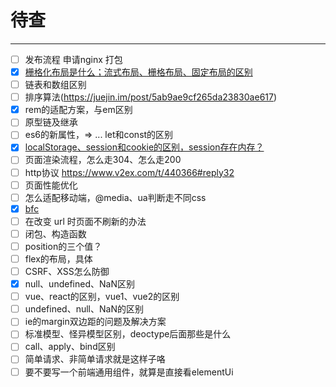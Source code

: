 # 待查

------------

- [ ] 发布流程 申请nginx 打包
- [x] [栅格化布局是什么；流式布局、栅格布局、固定布局的区别](./layout-grid-flow-fixed.md)
- [ ] 链表和数组区别
- [ ] 排序算法(https://juejin.im/post/5ab9ae9cf265da23830ae617)
- [x] rem的适配方案，与em区别
- [ ] 原型链及继承
- [ ] es6的新属性，=> ... let和const的区别
- [x] [localStorage、session和cookie的区别，session存在内存？](./session-cookie.md)
- [ ] 页面渲染流程，怎么走304、怎么走200
- [ ] http协议 https://www.v2ex.com/t/440366#reply32
- [ ] 页面性能优化
- [ ] 怎么适配移动端，@media、ua判断走不同css
- [x] [bfc](./bfc.md)
- [ ] 在改变 url 时页面不刷新的办法
- [ ] 闭包、构造函数
- [ ] position的三个值？
- [ ] flex的布局，具体
- [ ] CSRF、XSS怎么防御
- [x] null、undefined、NaN区别
- [ ] vue、react的区别，vue1、vue2的区别
- [ ] undefined、null、NaN的区别
- [ ] ie的margin双边距的问题及解决方案
- [ ] 标准模型、怪异模型区别，deoctype后面那些是什么
- [ ] call、apply、bind区别
- [ ] 简单请求、非简单请求就是这样子咯
- [ ] 要不要写一个前端通用组件，就算是直接看elementUi